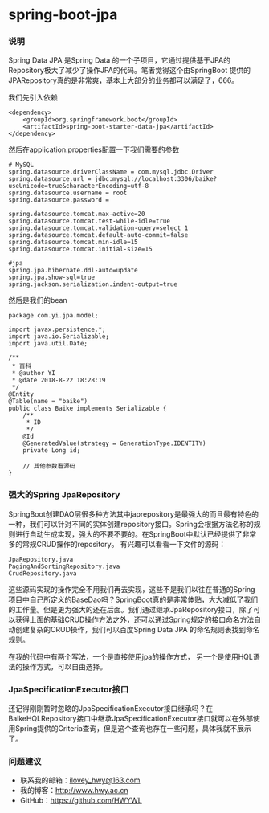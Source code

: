 # spring-boot-jpa

### 说明
Spring Data JPA 是Spring Data 的一个子项目，它通过提供基于JPA的Repository极大了减少了操作JPA的代码。笔者觉得这个由SpringBoot 提供的JPARepository真的是非常爽，基本上大部分的业务都可以满足了，666。

我们先引入依赖
```
<dependency>
    <groupId>org.springframework.boot</groupId>
    <artifactId>spring-boot-starter-data-jpa</artifactId>
</dependency>
```

然后在application.properties配置一下我们需要的参数
```
# MySQL
spring.datasource.driverClassName = com.mysql.jdbc.Driver
spring.datasource.url = jdbc:mysql://localhost:3306/baike?useUnicode=true&characterEncoding=utf-8
spring.datasource.username = root
spring.datasource.password =

spring.datasource.tomcat.max-active=20
spring.datasource.tomcat.test-while-idle=true
spring.datasource.tomcat.validation-query=select 1
spring.datasource.tomcat.default-auto-commit=false
spring.datasource.tomcat.min-idle=15
spring.datasource.tomcat.initial-size=15

#jpa
spring.jpa.hibernate.ddl-auto=update
spring.jpa.show-sql=true
spring.jackson.serialization.indent-output=true
```

然后是我们的bean
```
package com.yi.jpa.model;

import javax.persistence.*;
import java.io.Serializable;
import java.util.Date;

/**
 * 百科
 * @author YI
 * @date 2018-8-22 18:28:19
 */
@Entity
@Table(name = "baike")
public class Baike implements Serializable {
    /**
     * ID
     */
    @Id
    @GeneratedValue(strategy = GenerationType.IDENTITY)
    private Long id;

	// 其他参数看源码
}
```

### 强大的Spring JpaRepository
SpringBoot创建DAO层很多种方法其中japrepository是最强大的而且最有特色的一种，我们可以针对不同的实体创建repository接口。Spring会根据方法名称的规则进行自动生成实现，强大的不要不要的。在SpringBoot中默认已经提供了非常多的常规CRUD操作的repository。
有兴趣可以看看一下文件的源码：
```
JpaRepository.java
PagingAndSortingRepository.java
CrudRepository.java
```
这些源码实现的操作完全不用我们再去实现，这些不是我们以往在普通的Spring项目中自己所定义的BaseDao吗？SpringBoot真的是非常体贴，大大减低了我们的工作量。但是更为强大的还在后面。我们通过继承JpaRepository接口，除了可以获得上面的基础CRUD操作方法之外，还可以通过Spring规定的接口命名方法自动创建复杂的CRUD操作，我们可以百度Spring Data JPA 的命名规则表找到命名规则。

在我的代码中有两个写法，一个是直接使用jpa的操作方式，
另一个是使用HQL语法的操作方式，可以自由选择。

### JpaSpecificationExecutor接口
还记得刚刚暂时忽略的JpaSpecificationExecutor<Baike>接口继承吗？在BaikeHQLRepository接口中继承JpaSpecificationExecutor<Baike>接口就可以在外部使用Spring提供的Criteria查询，但是这个查询也存在一些问题，具体我就不展示了。


### 问题建议

- 联系我的邮箱：ilovey_hwy@163.com
- 我的博客：http://www.hwy.ac.cn
- GitHub：https://github.com/HWYWL